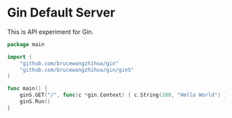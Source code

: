 # Gin Default Server

This is API experiment for Gin.

```go
package main

import (
	"github.com/brucewangzhihua/gin"
	"github.com/brucewangzhihua/gin/ginS"
)

func main() {
	ginS.GET("/", func(c *gin.Context) { c.String(200, "Hello World") })
	ginS.Run()
}
```
